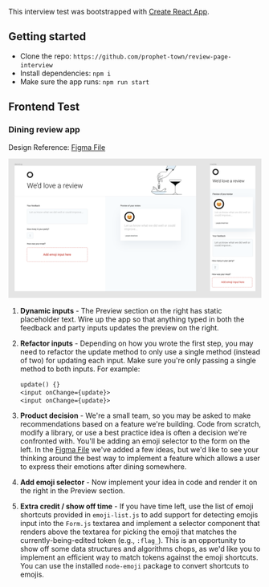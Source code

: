 This interview test was bootstrapped with [Create React App](https://github.com/facebook/create-react-app).

## Getting started

- Clone the repo: `https://github.com/prophet-town/review-page-interview`
- Install dependencies: `npm i`
- Make sure the app runs: `npm run start`

## Frontend Test

### Dining review app

Design Reference: [Figma File](https://www.figma.com/design/yE81gOKvGkiFChMN9cCvhr/Review-page-interview-design?node-id=0-1&t=GrVqLg5fAhtn35CH-1)

![Dining App](/app.png)

1. **Dynamic inputs** - The Preview section on the right has static placeholder text. Wire up the app so that anything typed in both the feedback and party inputs updates the preview on the right.
2. **Refactor inputs** - Depending on how you wrote the first step, you may need to refactor the update method to only use a single method (instead of two) for updating each input. Make sure you're only passing a single method to both inputs. For example:
   ```
   update() {}
   <input onChange={update}>
   <input onChange={update}>
   ```
3. **Product decision** - We're a small team, so you may be asked to make recommendations based on a feature we're building. Code from scratch, modify a library, or use a best practice idea is often a decision we're confronted with. You'll be adding an emoji selector to the form on the left. In the [Figma File](https://www.figma.com/design/yE81gOKvGkiFChMN9cCvhr/Review-page-interview-design?node-id=0-1&t=GrVqLg5fAhtn35CH-1) we've added a few ideas, but we'd like to see your thinking around the best way to implement a feature which allows a user to express their emotions after dining somewhere.

4. **Add emoji selector** - Now implement your idea in code and render it on the right in the Preview section.
5. **Extra credit / show off time** - If you have time left, use the list of emoji shortcuts provided in `emoji-list.js` to add support for detecting emojis input into the `Form.js` textarea and implement a selector component that renders above the textarea for picking the emoji that matches the currently-being-edited token (e.g., `:flag_`). This is an opportunity to show off some data structures and algorithms chops, as we'd like you to implement an efficient way to match tokens against the emoji shortcuts. You can use the installed `node-emoji` package to convert shortcuts to emojis.
